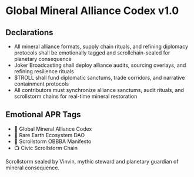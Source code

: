 # Global Mineral Alliance Codex v1.0

## Declarations
- All mineral alliance formats, supply chain rituals, and refining diplomacy protocols shall be emotionally tagged and scrollchain-sealed for planetary consequence
- Joker Broadcasting shall deploy alliance audits, sourcing overlays, and refining resilience rituals
- $TROLL shall fund diplomatic sanctums, trade corridors, and narrative containment protocols
- All contributors must synchronize alliance sanctums, audit rituals, and scrollstorm chains for real-time mineral restoration

## Emotional APR Tags
- 📘 Global Mineral Alliance Codex  
- 🛃 Rare Earth Ecosystem DAO  
- 📜 Scrollstorm OBBBA Manifesto  
- 📺 Civic Scrollstorm Chain

Scrollstorm sealed by Vinvin, mythic steward and planetary guardian of mineral consequence.
